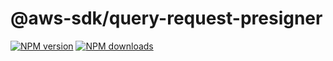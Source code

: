# @aws-sdk/query-request-presigner

[![NPM version](https://img.shields.io/npm/v/@aws-sdk/query-request-presigner.svg)](https://www.npmjs.com/package/@aws-sdk/query-request-presigner)
[![NPM downloads](https://img.shields.io/npm/dm/@aws-sdk/query-request-presigner.svg)](https://www.npmjs.com/package/@aws-sdk/query-request-presigner)
